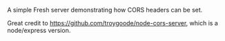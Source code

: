 A simple Fresh server demonstrating how CORS headers can be set.

Great credit to https://github.com/troygoode/node-cors-server, which is a
node/express version.
